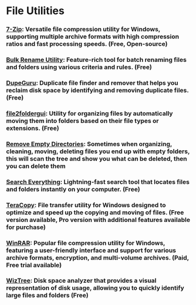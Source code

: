 # File Utilities

### [7-Zip](https://www.7-zip.org/): Versatile file compression utility for Windows, supporting multiple archive formats with high compression ratios and fast processing speeds. (Free, Open-source)

### [Bulk Rename Utility](https://www.bulkrenameutility.co.uk/): Feature-rich tool for batch renaming files and folders using various criteria and rules. (Free)

### [DupeGuru](https://dupeguru.voltaicideas.net/): Duplicate file finder and remover that helps you reclaim disk space by identifying and removing duplicate files. (Free)

### [file2foldergui](https://code.google.com/archive/p/file2foldergui/downloads): Utility for organizing files by automatically moving them into folders based on their file types or extensions. (Free)

### [Remove Empty Directories](https://www.jonasjohn.de/red.htm): Sometimes when organizing, cleaning, moving, deleting files you end up with empty folders, this will scan the tree and show you what can be deleted, then you can delete them

### [Search Everything](https://www.voidtools.com/): Lightning-fast search tool that locates files and folders instantly on your computer. (Free)

### [TeraCopy](https://www.codesector.com/teracopy): File transfer utility for Windows designed to optimize and speed up the copying and moving of files. (Free version available, Pro version with additional features available for purchase)

### [WinRAR](https://www.rarlab.com/): Popular file compression utility for Windows, featuring a user-friendly interface and support for various archive formats, encryption, and multi-volume archives. (Paid, Free trial available)

### [WizTree](https://diskanalyzer.com/): Disk space analyzer that provides a visual representation of disk usage, allowing you to quickly identify large files and folders (Free)
